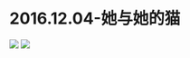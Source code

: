 # 2016.12.04-她与她的猫
![](https://bilicoverimg.github.io/2016/2016.12.04-b站新海诚作品展播季：《她与她的猫》.png)
![](https://bilicover2016.github.io/2016.12.04.jpg)